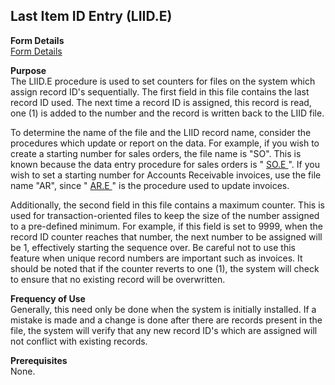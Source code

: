 ##  Last Item ID Entry (LIID.E)

<PageHeader />

**Form Details**  
[ Form Details ](LIID-E-1/README.md)   

**Purpose**  
The LIID.E procedure is used to set counters for files on the system which
assign record ID's sequentially. The first field in this file contains the
last record ID used. The next time a record ID is assigned, this record is
read, one (1) is added to the number and the record is written back to the
LIID file.  
  
To determine the name of the file and the LIID record name, consider the procedures which update or report on the data. For example, if you wish to create a starting number for sales orders, the file name is "SO". This is known because the data entry procedure for sales orders is " [ SO.E ](../../../MRK-OVERVIEW/MRK-ENTRY/SO-E/README.md) ". If you wish to set a starting number for Accounts Receivable invoices, use the file name "AR", since " [ AR.E ](../../../AR-OVERVIEW/AR-ENTRY/AR-E/README.md) " is the procedure used to update invoices.   
  
Additionally, the second field in this file contains a maximum counter. This
is used for transaction-oriented files to keep the size of the number assigned
to a pre-defined minimum. For example, if this field is set to 9999, when the
record ID counter reaches that number, the next number to be assigned will be
1, effectively starting the sequence over. Be careful not to use this feature
when unique record numbers are important such as invoices. It should be noted
that if the counter reverts to one (1), the system will check to ensure that
no existing record will be overwritten.

**Frequency of Use**  
Generally, this need only be done when the system is initially installed. If a
mistake is made and a change is done after there are records present in the
file, the system will verify that any new record ID's which are assigned will
not conflict with existing records.

**Prerequisites**  
None.

<badge text= "Version 8.10.57" vertical="middle" />

<PageFooter />